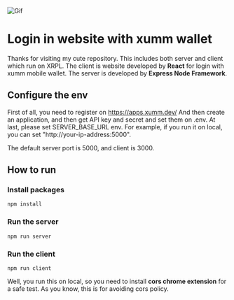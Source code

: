 ![Gif](https://github.com/CaCaBlocker/Gifs/blob/2eaffc1311346c5037687c066e906c475f35e7a9/481EA8B5-9AD8-4E80-9083-66D37433F53D.GIF)

# Login in website with xumm wallet

Thanks for visiting my cute repository. This includes both server and client which run on XRPL. The client is website developed by **React** for login with xumm mobile wallet.
The server is developed by **Express Node Framework**.

## Configure the env

First of all, you need to register on https://apps.xumm.dev/
And then create an application, and then get API key and secret and set them on .env.
At last, please set SERVER_BASE_URL env. For example, if you run it on local, you can set "http://your-ip-address:5000".

The default server port is 5000, and client is 3000.

## How to run

### Install packages

```
npm install
```

### Run the server

```
npm run server
```

### Run the client

```
npm run client
```

Well, you run this on local, so you need to install **cors chrome extension** for a safe test. As you know, this is for avoiding cors policy.
